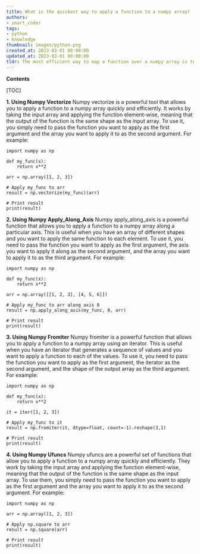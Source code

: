 ```yaml
---
title: What is the quickest way to apply a function to a numpy array?
authors:
- smart_coder
tags:
- python
- knowledge
thumbnail: images/python.png
created_at: 2023-02-01 00:00:00
updated_at: 2023-02-01 00:00:00
tldr: The most efficient way to map a function over a numpy array is to use the numpy.vectorize() function.
---
```


**Contents**

[TOC]

**1. Using Numpy Vectorize** 
Numpy vectorize is a powerful tool that allows you to apply a function to a numpy array quickly and efficiently. It works by taking the input array and applying the function element-wise, meaning that the output of the function is the same shape as the input array. To use it, you simply need to pass the function you want to apply as the first argument and the array you want to apply it to as the second argument. For example: 

```
import numpy as np

def my_func(x):
    return x**2

arr = np.array([1, 2, 3])

# Apply my_func to arr
result = np.vectorize(my_func)(arr)

# Print result
print(result)
```

**2. Using Numpy Apply_Along_Axis** 
Numpy apply_along_axis is a powerful function that allows you to apply a function to a numpy array along a particular axis. This is useful when you have an array of different shapes and you want to apply the same function to each element. To use it, you need to pass the function you want to apply as the first argument, the axis you want to apply it along as the second argument, and the array you want to apply it to as the third argument. For example: 

```
import numpy as np

def my_func(x):
    return x**2

arr = np.array([[1, 2, 3], [4, 5, 6]])

# Apply my_func to arr along axis 0
result = np.apply_along_axis(my_func, 0, arr)

# Print result
print(result)
```

**3. Using Numpy Fromiter** 
Numpy fromiter is a powerful function that allows you to apply a function to a numpy array using an iterator. This is useful when you have an iterator that generates a sequence of values and you want to apply a function to each of the values. To use it, you need to pass the function you want to apply as the first argument, the iterator as the second argument, and the shape of the output array as the third argument. For example: 

```
import numpy as np

def my_func(x):
    return x**2

it = iter([1, 2, 3])

# Apply my_func to it
result = np.fromiter(it, dtype=float, count=-1).reshape(3,1)

# Print result
print(result)
```

**4. Using Numpy Ufuncs** 
Numpy ufuncs are a powerful set of functions that allow you to apply a function to a numpy array quickly and efficiently. They work by taking the input array and applying the function element-wise, meaning that the output of the function is the same shape as the input array. To use them, you simply need to pass the function you want to apply as the first argument and the array you want to apply it to as the second argument. For example: 

```
import numpy as np

arr = np.array([1, 2, 3])

# Apply np.square to arr
result = np.square(arr)

# Print result
print(result)
```
